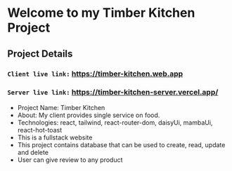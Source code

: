 # Welcome to my Timber Kitchen Project

## Project Details

### `Client live link:` https://timber-kitchen.web.app
### `Server live link:` https://timber-kitchen-server.vercel.app/


- Project Name: Timber Kitchen
- About: My client provides single service on food.
- Technologies: react, tailwind, react-router-dom, daisyUi, mambaUi, react-hot-toast
- This is a fullstack website
- This project contains database that can be used to create, read, update and delete 
- User can give review to any product